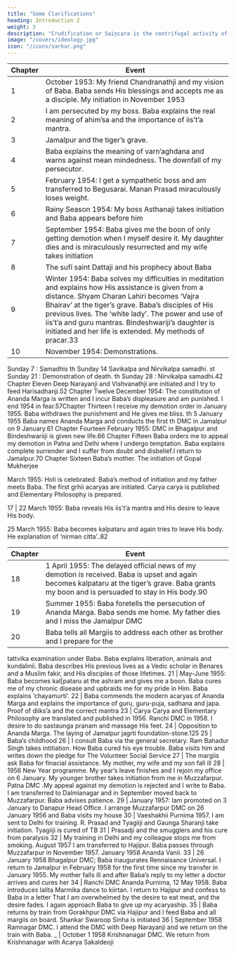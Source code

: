 ```yaml
---
title: "Some Clarifications"
heading: Introduction 2
weight: 3
description: "Crudification or Saiṋcara is the centrifugal activity of the Nucleus (Puruśottama) of the Macrocosm"
image: "/covers/ideology.jpg"
icon: "/icons/sarkar.png"
---
```



Chapter | Event
--- | ---
1 | October 1953: My friend Chandranathji and my vision of Baba. Baba sends His blessings and accepts me as a disciple. My initiation in November 1953
2 | I am persecuted by my boss. Baba explains the real meaning of ahim’sa and the importance of iis’t’a mantra.
3 | Jamalpur and the tiger’s grave.
4 | Baba explains the meaning of varn’aghdana and warns against mean mindedness. The downfall of my persecutor.
5 | February 1954: I get a sympathetic boss and am transferred to Begusarai. Manan Prasad miraculously loses weight.
6 | Rainy Season 1954: My boss Asthanaji takes initiation and Baba appears before him
7 | September 1954: Baba gives me the boon of only getting demotion when I myself desire it. My daughter dies and is miraculously resurrected and my wife takes initiation
8 | The sufi saint Dattaji and his prophecy about Baba
9 | Winter 1954: Baba solves my difficulties in meditation and explains how His assistance is given from a distance. Shyam Charan Lahiri becomes ‘Vajra Bhairav’ at the tiger’s grave. Baba’s disciples of His previous lives. The ‘white lady’. The power and use of iis’t’a and guru mantras. Bindeshwariji’s daughter is initiated and her life is extended. My methods of pracar.33
10 | November 1954: Demonstrations.

Sunday 7 : Samadhis
th
Sunday 14 Savikalpa and Nirvikalpa samadhi.
st
Sunday 21 : Demonstration of death.
th
Sunday 28 : Nirvikalpa samadhi.42
Chapter Eleven
Deep Narayanji and Vishvanathji are initiated and I try to feed
Harisadhanji.52
Chapter Twelve
December 1954: The constitution of Ananda Marga is written and I
incur Baba’s displeasure and am punished.
I end 1954 in fear.57Chapter Thirteen
I receive my demotion order in January 1955.
Baba withdraws the punishment and He gives me bliss.
th
5 January 1955 Baba names Ananda Marga and conducts the first
th
DMC in Jamalpur on 9 January.61
Chapter Fourteen
February 1955: DMC in Bhagalpur and Bindeshwariiji is given new life.66
Chapter Fifteen
Baba orders me to appeal my demotion in Patna and Delhi where I
undergo temptation. Baba explains complete surrender and I suffer
from doubt and disbelief.I return to Jamalpur.70
Chapter Sixteen
Baba’s mother. The initiation of Gopal Mukherjee

March 1955: Holi is celebrated. Baba’s method of initiation and my father meets Baba. The first grhii acaryas are initiated. Carya carya is published and Elementary Philosophy is prepared.

17 | 22 March 1955: Baba reveals His iis’t’a mantra and His desire to leave His body.

25 March 1955: Baba becomes kalpataru and again tries to leave His body.
He explanation of ‘nirman citta’..82

Chapter | Event
--- | ---
18 | 1 April 1955: The delayed official news of my demotion is received. Baba is upset and again becomes kalpataru at the tiger’s grave. Baba grants my boon and is persuaded to stay in His body.90
19 | Summer 1955: Baba foretells the persecution of Ananda Marga. Baba sends me home. My father dies and I miss the Jamalpur DMC
20 | Baba tells all Margiis to address each other as brother and I prepare for the
tattvika examination under Baba. Baba explains liberation, animals and kundalinii. Baba describes His previous
lives as a Vedic scholar in Benares and a Muslim fakir, and His disciples of those
lifetimes.
21 | May-June 1955: Baba becomes kal[pataru at the ashram and gives me a boon. Baba cures me of my chronic disease and upbraids me for my pride in Him. Baba explains ‘chayamurti’.
22 | Baba commends the modern acaryas of Ananda Marga and explains the importance of guru, guru-puja, sadhana and japa. Proof of diiks’a and the correct mantra
23 | Carya Carya and Elementary Philosophy are translated and published in 1956. Ranchi DMC in 1958. I desire to do sastaunga pranam and massage His feet.
24 | Opposition to Ananda Marga. The laying of Jamalpur jagrti foundation-stone.125
25 | Baba’s childhood
26 | I consult Baba via the general secretary. Ram Bahadur Singh takes intitiation. How Baba cured his eye trouble. Baba visits him and writes down the pledge for The Volunteer Social Service
27 | The margiis ask Baba for finacial assistance. My mother, my wife and my son fall ill
28 | 1956 New Year programme. My year’s leave finishes and I rejoin my office on 6 January. My younger brother takes initiation from me in Muzzafarpur. Patna DMC .My appeal against my demotion is rejected and I write to Baba. I am
transferred to Dalmianagar and in September moved back to Muzzafarpur. Baba advises patience.
29 | January 1957: Iam promoted on 3 January to Danapur Head Office. I arrange Muzzafarpur DMC on 26 January 1956 and Baba visits my house
30 | Vaeshakhii Purnima 1957. I am sent to Delhi for training. R. Prasad and Tyagiiji and Gaunga Sharanji take initiation. Tyagiiji is cured of TB
31 | Prasadji and the smugglers and his cure from paralysis
32 | My training in Delhi and my colleague stops me from smoking. August 1957 I am transferred to Hajipur. Baba passes through Muzzafarpur in November 1957. January 1958 Ananda Vanii.
33 | 26 January 1958 Bhagalpur DMC; Baba inaugurates Rennaisance Universal. I return to Jamalpur in February 1958 for the first time since my transfer in January 1955. My mother falls ill and after Baba’s reply to my letter a doctor
arrives and cures her
34 | Ranchi DMC Ananda Purnima, 12 May 1958. Baba introduces lalita Marmika dance to kiirtan. I return to Hajipur and confess to Baba in a letter That I am overwhelmed by the desire to eat meat, and the desire fades. I
again approach Baba to give up my acaryaship.
35 | Baba returns by train from Gorakhpur DMC via Hajipur and I feed Baba and all margiis on board. Shankar Swaroop Sinha is initiated
36 | September 1958 Ramnagar DMC. I attend the DMC with Deep Narayanji and we return on the train with Baba.
_ | October 1 1958 Krishnanagar DMC. We return from Krishnanagar with Acarya Sakaldeoji
